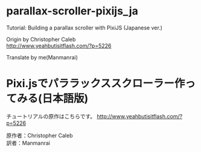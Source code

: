 # parallax-scroller-pixijs_ja
Tutorial: Building a parallax scroller with PixiJS (Japanese ver.)

Origin by Christopher Caleb   
http://www.yeahbutisitflash.com/?p=5226

Translate by me(Manmanrai)

# Pixi.jsでパララックススクローラー作ってみる(日本語版)
チュートリアルの原作はこちらです。
http://www.yeahbutisitflash.com/?p=5226

原作者：Christopher Caleb   
訳者：Manmanrai
